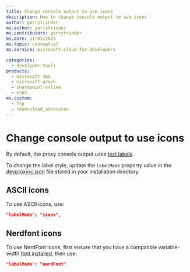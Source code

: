 ```yaml
---
title: Change console output to use icons
description: How to change console output to use icons
author: garrytrinder
ms.author: garrytrinder
ms.contributors: garrytrinder
ms.date: 11/03/2023
ms.topic: conceptual
ms.service: microsoft-cloud-for-developers

categories:
  - developer-tools
products:
  - microsoft-365
  - microsoft-graph
  - sharepoint-online
  - m365
ms.custom:
  - fcp
  - team=cloud_advocates
---
```


# Change console output to use icons

By default, the proxy console output uses [text labels](./Console-output-text-labels.md).

To change the label style, update the `labelMode` property value in the [devproxyrc.json](../technical-reference/devproxyrc.md) file stored in your installation directory.

## ASCII icons

To use ASCII icons, use:

```json
"labelMode": "icons",
```

## Nerdfont icons

To use NerdFont icons, first ensure that you have a compatible variable-width [font installed](https://www.nerdfonts.com/font-downloads), then use:

```json
"labelMode": "nerdFont"
```
